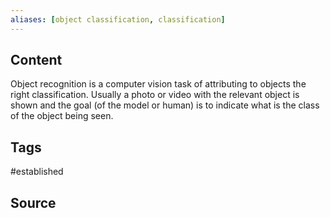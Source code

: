 ```yaml
---
aliases: [object classification, classification]
---
```

## Content
Object recognition is a computer vision task of attributing to objects the right classification. Usually a photo or video with the relevant object is shown and the goal (of the model or human) is to indicate what is the class of the object being seen.

## Tags
#established 

## Source




